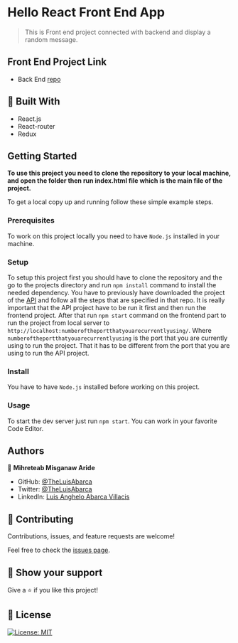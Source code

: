 # Hello React Front End App

> This is Front end project connected with backend and display a random message.

## Front End Project Link

- Back End [repo](https://github.com/TheLuisAbarca/hello-rails-back-end)

## 🧩 Built With

- React.js
- React-router
- Redux

## Getting Started

**To use this project you need to clone the repository to your local machine, and open the folder then run index.html file which is the main file of the project.**

To get a local copy up and running follow these simple example steps.

### Prerequisites

To work on this project locally you need to have `Node.js` installed in your machine.

### Setup

To setup this project first you should have to clone the repository and the go to the projects directory and run `npm install` command to install the needed dependency. 
You have to previously have downloaded the project of the [API](https://github.com/TheLuisAbarca/hello-rails-back-end) and follow all the steps that are specified in that repo.
It is really important that the API project have to be run it first and then run the frontend project.
After that run `npm start` command on the frontend part to run the project from local server to `http://localhost:numberoftheportthatyouarecurrentlyusing/`.
Where `numberoftheportthatyouarecurrentlyusing` is the port that you are currently using to run the project. That it has to be different from the port that you are using to run the API project.

### Install

You have to have `Node.js` installed before working on this project.

### Usage

To start the dev server just run `npm start`.
You can work in your favorite Code Editor.

## Authors

👤 **Mihreteab Misganaw Aride**

- GitHub: [@TheLuisAbarca](https://github.com/TheLuisAbarca)
- Twitter: [@TheLuisAbarca](https://twitter.com/TheLuisAbarca)
- LinkedIn: [Luis Anghelo Abarca Villacis](https://www.linkedin.com/in/techadvisor-luis-abarca/)

## 🤝 Contributing

Contributions, issues, and feature requests are welcome!

Feel free to check the [issues page](../../issues).

## 👏 Show your support

Give a ⭐️ if you like this project!

## 📝 License

[![License: MIT](https://img.shields.io/badge/License-MIT-yellow.svg)](https://opensource.org/licenses/MIT)

